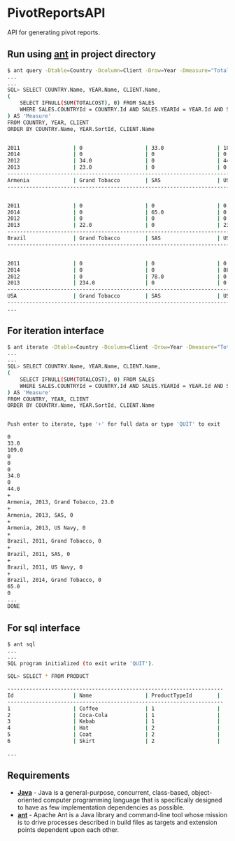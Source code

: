 PivotReportsAPI
======

API for generating pivot reports.

## Run using [ant](http://ant.apache.org/) in project directory

```bash
$ ant query -Dtable=Country -Dcolumn=Client -Drow=Year -Dmeasure="Total Cost"
...
...
SQL> SELECT COUNTRY.Name, YEAR.Name, CLIENT.Name,
(
    SELECT IFNULL(SUM(TOTALCOST), 0) FROM SALES
    WHERE SALES.COUNTRYId = COUNTRY.Id AND SALES.YEARId = YEAR.Id AND SALES.CLIENTId = CLIENT.Id
) AS 'Measure'
FROM COUNTRY, YEAR, CLIENT
ORDER BY COUNTRY.Name, YEAR.SortId, CLIENT.Name


2011                 | 0                    | 33.0                 | 109.0                |
2014                 | 0                    | 0                    | 0                    |
2012                 | 34.0                 | 0                    | 44.0                 |
2013                 | 23.0                 | 0                    | 0                    |
--------------------------------------------------------------------------------------------
Armenia              | Grand Tobacco        | SAS                  | US Navy              |
--------------------------------------------------------------------------------------------


2011                 | 0                    | 0                    | 0                    |
2014                 | 0                    | 65.0                 | 0                    |
2012                 | 0                    | 0                    | 0                    |
2013                 | 22.0                 | 0                    | 233.0                |
--------------------------------------------------------------------------------------------
Brazil               | Grand Tobacco        | SAS                  | US Navy              |
--------------------------------------------------------------------------------------------


2011                 | 0                    | 0                    | 0                    |
2014                 | 0                    | 0                    | 88.0                 |
2012                 | 0                    | 78.0                 | 0                    |
2013                 | 234.0                | 0                    | 0                    |
--------------------------------------------------------------------------------------------
USA                  | Grand Tobacco        | SAS                  | US Navy              |
--------------------------------------------------------------------------------------------
...
```

## For iteration interface

```bash
$ ant iterate -Dtable=Country -Dcolumn=Client -Drow=Year -Dmeasure="Total Cost"
...
...
SQL> SELECT COUNTRY.Name, YEAR.Name, CLIENT.Name,
(
    SELECT IFNULL(SUM(TOTALCOST), 0) FROM SALES
    WHERE SALES.COUNTRYId = COUNTRY.Id AND SALES.YEARId = YEAR.Id AND SALES.CLIENTId = CLIENT.Id
) AS 'Measure'
FROM COUNTRY, YEAR, CLIENT
ORDER BY COUNTRY.Name, YEAR.SortId, CLIENT.Name


Push enter to iterate, type '+' for full data or type 'QUIT' to exit

0
33.0
109.0
0
0
0
34.0
0
44.0
+
Armenia, 2013, Grand Tobacco, 23.0
+
Armenia, 2013, SAS, 0
+
Armenia, 2013, US Navy, 0
+
Brazil, 2011, Grand Tobacco, 0
+
Brazil, 2011, SAS, 0
+
Brazil, 2011, US Navy, 0
+
Brazil, 2014, Grand Tobacco, 0
65.0
0
...
DONE
```
## For sql interface

```bash
$ ant sql
...
...
SQL program initialized (to exit write 'QUIT').

SQL> SELECT * FROM PRODUCT

---------------------------------------------------------------------
Id                   | Name                 | ProductTypeId        |
---------------------------------------------------------------------
1                    | Coffee               | 1                    |
2                    | Coca-Cola            | 1                    |
3                    | Kebab                | 1                    |
4                    | Hat                  | 2                    |
5                    | Coat                 | 2                    |
6                    | Skirt                | 2                    |

...
```

## Requirements

 - **[Java](http://www.java.com/)** - Java is a general-purpose, concurrent, class-based, object-oriented computer programming language that is specifically designed to have as few implementation dependencies as possible.
 - **[ant](http://ant.apache.org/)** - Apache Ant is a Java library and command-line tool whose mission is to drive processes described in build files as targets and extension points dependent upon each other.
